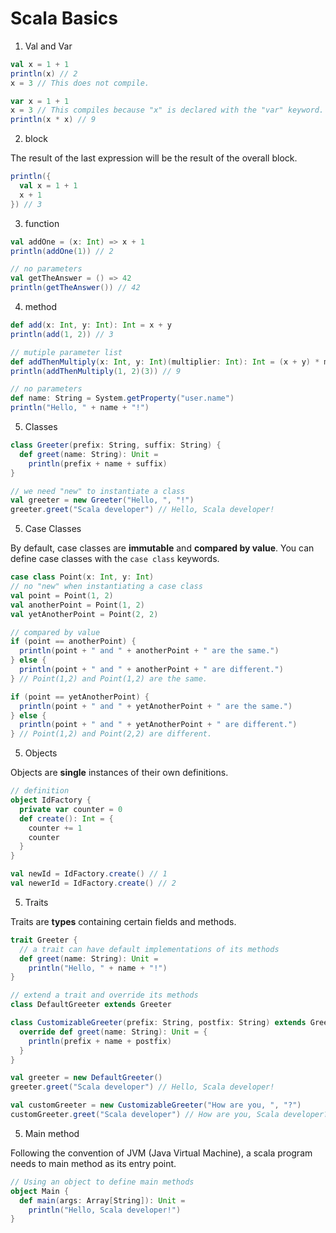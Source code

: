 # Scala Basics

1. Val and Var

```scala
val x = 1 + 1
println(x) // 2
x = 3 // This does not compile.

var x = 1 + 1
x = 3 // This compiles because "x" is declared with the "var" keyword.
println(x * x) // 9
```

2. block

The result of the last expression will be the result of the overall block.

```scala
println({
  val x = 1 + 1
  x + 1
}) // 3
```

3. function

```scala
val addOne = (x: Int) => x + 1
println(addOne(1)) // 2

// no parameters
val getTheAnswer = () => 42
println(getTheAnswer()) // 42
```

4. method

```scala
def add(x: Int, y: Int): Int = x + y
println(add(1, 2)) // 3

// mutiple parameter list
def addThenMultiply(x: Int, y: Int)(multiplier: Int): Int = (x + y) * multiplier
println(addThenMultiply(1, 2)(3)) // 9

// no parameters
def name: String = System.getProperty("user.name")
println("Hello, " + name + "!")
```

5. Classes

```scala
class Greeter(prefix: String, suffix: String) {
  def greet(name: String): Unit =
    println(prefix + name + suffix)
}

// we need "new" to instantiate a class
val greeter = new Greeter("Hello, ", "!")
greeter.greet("Scala developer") // Hello, Scala developer!
```

5. Case Classes

 By default, case classes are **immutable** and **compared by value**. You can define case classes with the `case class` keywords.

```scala
case class Point(x: Int, y: Int)
// no "new" when instantiating a case class
val point = Point(1, 2)
val anotherPoint = Point(1, 2)
val yetAnotherPoint = Point(2, 2)

// compared by value
if (point == anotherPoint) {
  println(point + " and " + anotherPoint + " are the same.")
} else {
  println(point + " and " + anotherPoint + " are different.")
} // Point(1,2) and Point(1,2) are the same.

if (point == yetAnotherPoint) {
  println(point + " and " + yetAnotherPoint + " are the same.")
} else {
  println(point + " and " + yetAnotherPoint + " are different.")
} // Point(1,2) and Point(2,2) are different.
```



5. Objects

Objects are **single** instances of their own definitions. 

```scala
// definition
object IdFactory {
  private var counter = 0
  def create(): Int = {
    counter += 1
    counter
  }
}

val newId = IdFactory.create() // 1
val newerId = IdFactory.create() // 2
```

5. Traits

Traits are **types** containing certain fields and methods.

```scala
trait Greeter {
  // a trait can have default implementations of its methods
  def greet(name: String): Unit =
    println("Hello, " + name + "!")
}

// extend a trait and override its methods
class DefaultGreeter extends Greeter

class CustomizableGreeter(prefix: String, postfix: String) extends Greeter {
  override def greet(name: String): Unit = {
    println(prefix + name + postfix)
  }
}

val greeter = new DefaultGreeter()
greeter.greet("Scala developer") // Hello, Scala developer!

val customGreeter = new CustomizableGreeter("How are you, ", "?")
customGreeter.greet("Scala developer") // How are you, Scala developer?
```

5. Main method

Following the convention of JVM (Java Virtual Machine), a scala program needs to main method as its entry point.

``` scala
// Using an object to define main methods
object Main {
  def main(args: Array[String]): Unit =
    println("Hello, Scala developer!")
}
```

